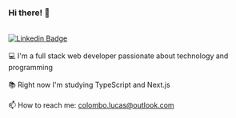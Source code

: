 ### Hi there! 👋
<br>[![Linkedin Badge](https://camo.githubusercontent.com/a80d00f23720d0bc9f55481cfcd77ab79e141606829cf16ec43f8cacc7741e46/68747470733a2f2f696d672e736869656c64732e696f2f62616467652f4c696e6b6564496e2d3030373742353f7374796c653d666f722d7468652d6261646765266c6f676f3d6c696e6b6564696e266c6f676f436f6c6f723d7768697465)](https://www.linkedin.com/in/lucas-alba-colombo/)</br>
<br>💻 I'm a full stack web developer passionate about technology and programming</br>
<br>:books: Right now I'm studying TypeScript and Next.js</br>
<br>📫 How to reach me: colombo.lucas@outlook.com</br>
